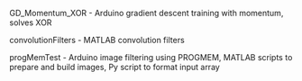 GD_Momentum_XOR - Arduino gradient descent training with momentum, solves XOR

convolutionFilters - MATLAB convolution filters

progMemTest - Arduino image filtering using PROGMEM, MATLAB scripts to prepare and build images, Py script to format input array
